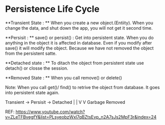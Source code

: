 
# Persistence Life Cycle

**Transient State : **   When you create a new object.(Entiity). When you change the data, and shut down the app,  you will not get it second time. 

**Persisit : ** save() or persist() :  Get into persistent state.  When you do anything in the object it is affected in database. Even if you modify after save()  it will modify the object. Because we have not removed the object from the persistent satte. 

**Detached state : ** To ditach the object from persistent state use  detach() or closse the session.

**Removed State : **  When you call remove() or delete() 

Note: When you call get()/ find() to retrive the object from database. It goes into persistent state again.

Transient -> Persisit -> Detached
	|			|
	V			V 
 Garbage  	 Removed



REF: https://www.youtube.com/watch?v=ZLeTFBvegfY&list=PLsyeobzWxl7qBZtsEvp_n2A7sJs2MpF3r&index=24
